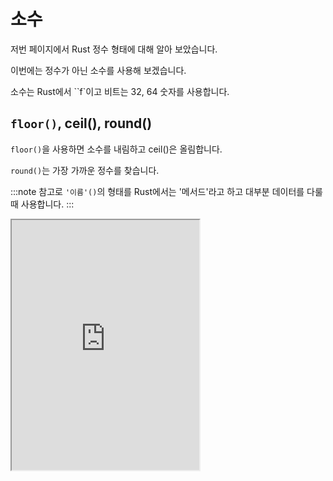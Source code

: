 # 소수

저번 페이지에서 Rust 정수 형태에 대해 알아 보았습니다.

이번에는 정수가 아닌 소수를 사용해 보겠습니다.

소수는 Rust에서 ``f`이고 비트는 32, 64 숫자를 사용합니다.

## `floor()`, ceil(), round()

`floor()`을 사용하면 소수를 내림하고 ceil()은 올림합니다.

`round()`는 가장 가까운 정수를 찾습니다.

:::note 참고로 `'이름'()`의 형태를 Rust에서는 '메서드'라고 하고 대부분 데이터를 다룰 때 사용합니다. :::

<iframe
  loading="lazy"
  title="Rust IDLE"
  src="https://play.rust-lang.org/?version=stable&mode=debug&edition=2021&code=fn%20main()%20%7B%0D%0A%20%20%20%20let%20test_integer%3A%20f32%20%3D%20123.123%3B%0D%0A%20%20%20%20%0D%0A%20%20%20%20println!(%22%7B%7D%22%2C%20test_integer.floor())%3B%0D%0A%20%20%20%20println!(%22%7B%7D%22%2C%20test_integer.ceil())%3B%0D%0A%20%20%20%20println!(%22%7B%7D%22%2C%20test_integer.round())%3B%0D%0A%7D"
  height="400"
/>

## `trunc()`, fract()

`trunc()`를 사용하면 정수 부분만 찾고 소수 부분은 버립니다.

`fract()`는 반대로 소수 부분만 찾습니다.

<iframe
  loading="lazy"
  title="Rust IDLE"
  src="https://play.rust-lang.org/?version=stable&mode=debug&edition=2021&code=fn%20main()%20%7B%0D%0A%20%20%20%20let%20test_integer%3A%20f32%20%3D%203.14159%3B%0D%0A%20%20%20%20%0D%0A%20%20%20%20println!(%22%7B%7D%22%2C%20test_integer.trunc())%3B%0D%0A%20%20%20%20println!(%22%7B%7D%22%2C%20test_integer.fract())%3B%0D%0A%7D"
  height="400"
/>

